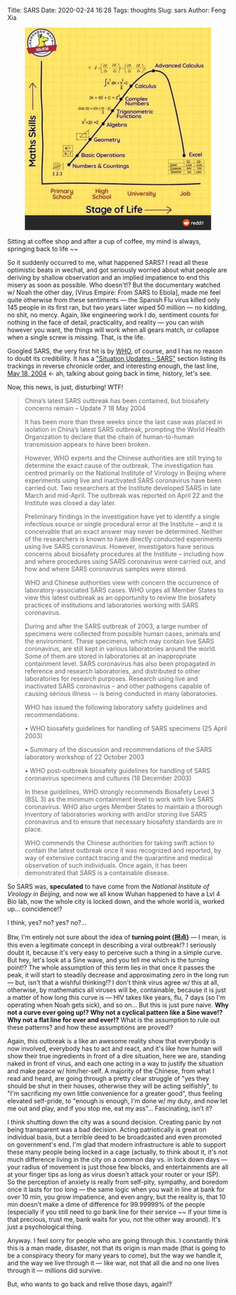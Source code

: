 Title: SARS
Date: 2020-02-24 16:28
Tags: thoughts
Slug: sars
Author: Feng Xia

<figure class="col l6 m6 s12 right">
  <img src="images/excel.jpg"/>
</figure>

Sitting at coffee shop and after a cup of coffee, my mind is always,
springing back to life ~~ 

So it suddenly occurred to me, what happened SARS? I read all these
optimistic beats in wechat, and got seriously worried about what
people are deriving by shallow observation and an implied impatience
to end this misery as soon as possible. Who doesn't!? But the
documentary watched w/ Noah the other day, [Virus Empire: From SARS to
Ebola], made me feel quite otherwise from these sentiments &mdash; the
Spanish Flu virus killed only 145 people in its first ran, but two
years later wiped 50 million &mdash; no kidding, no shit, no
mercy. Again, like engineering work I do, sentiment counts for nothing
in the face of detail, practicality, and reality &mdash; you can wish
however you want, the things will work when all gears match, or
collapse when a single screw is missing. That, is the life.

Googled SARS, the very first hit is by [WHO][2], of course, and I has
no reason to doubt its credibility. It has a ["Situation Updates -
SARS"][3] section listing its trackings in reverse chronicle order, and
interesting enough, the last line, [May 18, 2004][4] &larr; ah, talking
about going back in time, history, let's see.

Now, this news, is just, disturbing! WTF!

> China’s latest SARS outbreak has been contained, but biosafety concerns remain – Update 7
> 18 May 2004
> 
> It has been more than three weeks since the last case was placed in
> isolation in China’s latest SARS outbreak, prompting the World
> Health Organization to declare that the chain of human-to-human
> transmission appears to have been broken.
> 
> However, WHO experts and the Chinese authorities are still trying to
> determine the exact cause of the outbreak. The investigation has
> centred primarily on the National Institute of Virology in Beijing
> where experiments using live and inactivated SARS coronavirus have
> been carried out. Two researchers at the Institute developed SARS in
> late March and mid-April. The outbreak was reported on April 22 and
> the Institute was closed a day later.
> 
> Preliminary findings in the investigation have yet to identify a
> single infectious source or single procedural error at the Institute
> – and it is conceivable that an exact answer may never be
> determined. Neither of the researchers is known to have directly
> conducted experiments using live SARS coronavirus. However,
> investigators have serious concerns about biosafety procedures at
> the Institute – including how and where procedures using SARS
> coronavirus were carried out, and how and where SARS coronavirus
> samples were stored.
> 
> WHO and Chinese authorities view with concern the occurrence of
> laboratory-associated SARS cases. WHO urges all Member States to
> view this latest outbreak as an opportunity to review the biosafety
> practices of institutions and laboratories working with SARS
> coronavirus.
> 
> During and after the SARS outbreak of 2003, a large number of
> specimens were collected from possible human cases, animals and the
> environment. These specimens, which may contain live SARS
> coronavirus, are still kept in various laboratories around the
> world. Some of them are stored in laboratories at an inappropriate
> containment level. SARS coronavirus has also been propagated in
> reference and research laboratories, and distributed to other
> laboratories for research purposes. Research using live and
> inactivated SARS coronavirus – and other pathogens capable of
> causing serious illness -- is being conducted in many laboratories.
> 
> WHO has issued the following laboratory safety guidelines and
> recommendations:
> 
> • WHO biosafety guidelines for handling of SARS specimens (25 April
> 2003)
> 
> • Summary of the discussion and recommendations of the SARS
> laboratory workshop of 22 October 2003
> 
> • WHO post-outbreak biosafety guidelines for handling of SARS
> coronavirus specimens and cultures (18 December 2003)
> 
> In these guidelines, WHO strongly recommends Biosafety Level 3 (BSL
> 3) as the minimum containment level to work with live SARS
> coronavirus. WHO also urges Member States to maintain a thorough
> inventory of laboratories working with and/or storing live SARS
> coronavirus and to ensure that necessary biosafety standards are in
> place.
> 
> WHO commends the Chinese authorities for taking swift action to
> contain the latest outbreak once it was recognized and reported, by
> way of extensive contact tracing and the quarantine and medical
> observation of such individuals. Once again, it has been
> demonstrated that SARS is a containable disease.
> 

So SARS was, **speculated** to have come from the _National Institute
of Virology in Beijing_, and now we all know Wuhan happened to have a
Lvl 4 Bio lab, now the whole city is locked down, and the whole world
is, worked up... coincidence!?

I think, yes? no? yes? no?... 

Btw, I'm entirely not sure about the idea of **turning point (拐点)**
&mdash; I mean, is this even a legitimate concept in describing a
viral outbreak!? I seriously doubt it, because it's very easy to
perceive such a thing in a simple curve. But hey, let's look at a Sine
wave, and you tell me which is the turning point!? The whole
assumption of this term lies in that once it passes the peak, it will
start to steadily decrease and approximating zero in the long run
&mdash; but, isn't that a wishful thinking!? I don't think virus agree
w/ this at all, otherwise, by mathematics all viruses will be,
containable, because it is just a matter of how long this curve is
&mdash; HIV takes like years, flu, 7 days (so I'm operating when Noah
gets sick), and so on... But this is just pure naive. **Why not a curve
ever going up!? Why not a cyclical pattern like a Sine wave!? Why not
a flat line for ever and ever!?** What is the assumption to rule out
these patterns? and how these assumptions are proved!?

Again, this outbreak is a like an awesome reality show that everybody
is now involved, everybody has to act and react, and it's like how
human will show their true ingredients in front of a dire situation,
here we are, standing naked in front of virus, and each one acting in
a way to justify the situation and make peace w/ him/her-self. A
majority of the Chinese, from what I read and heard, are going through
a pretty clear struggle of "yes they should be shut in their houses,
otherwise they will be acting selfishly", to "I'm sacrificing my own
little convenience for a greater good", thus feeling elevated
self-pride, to "enough is enough, I'm done w/ my duty, and now let me
out and play, and if you stop me, eat my ass"... Fascinating, isn't
it?

I think shutting down the city was a sound decision. Creating panic by
not being transparent was a bad decision. Acting patriotically is
great on individual basis, but a terrible deed to be broadcasted and
even promoted on government's end. I'm glad that modern infrastructure
is able to support these many people being locked in a cage (actually,
to think about it, it's not much difference living in the city on a
common day vs. in lock down days &mdash; your radius of movement is
just those few blocks, and entertainments are all at your finger tips
as long as virus doesn't attack your router or your ISP). So the
perception of anxiety is really from self-pity, sympathy, and boredom
once it lasts for too long &mdash; the same logic when you wait in
line at bank for over 10 min, you grow impatience, and even angry, but
the reality is, that 10 min doesn't make a dime of difference for
99.99999% of the people (especially if you still need to go bank line
for their service ~~ if your time is that precious, trust me, bank
waits for you, not the other way around). It's just a psychological
thing.

Anyway. I feel sorry for people who are going through this. I
constantly think this is a man made, disaster, not that its origin is
man made (that is going to be a conspiracy theory for many years to
come), but the way we handle it, and the way we live through it
&mdash; like war, not that all die and no one lives through it &mdash;
millions did survive.

But, who wants to go back and relive those days, again!?




[1]: https://www.amazon.com/Virus-Empire-Ebola-Petra-H%C3%B6fer/dp/B01K0Z75PW
[2]: https://www.who.int/csr/sars/en/
[3]: https://www.who.int/csr/don/archive/disease/severe_acute_respiratory_syndrome/en/
[4]: https://www.who.int/csr/don/2004_05_18a/en/
